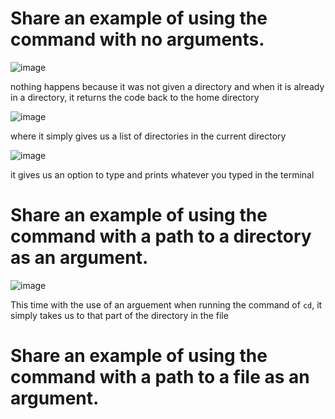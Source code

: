 # **Share an example of using the command with no arguments.**
![image](https://github.com/dsoto0125/cse15l-lab-reports/assets/156368824/25e8c713-b1d0-4c7d-a38e-f6bf26016529)

nothing happens because it was not given a directory and when it is already in a directory, it returns the code back to the home directory

![image](https://github.com/dsoto0125/cse15l-lab-reports/assets/156368824/6928429f-5cdf-41e6-b24f-db025a1f58eb)

where it simply gives us a list of directories in the current directory

![image](https://github.com/dsoto0125/cse15l-lab-reports/assets/156368824/2f642559-bed7-47a4-8b72-6a756ba8740e)

it gives us an option to type and prints whatever you typed in the terminal

# **Share an example of using the command with a path to a directory as an argument.**

![image](https://github.com/dsoto0125/cse15l-lab-reports/assets/156368824/0839296a-3b64-42ed-b7fb-ef486942d8e0)

This time with the use of an arguement when running the command of `cd`, it simply takes us to that part of the directory in the file


# **Share an example of using the command with a path to a file as an argument.**
